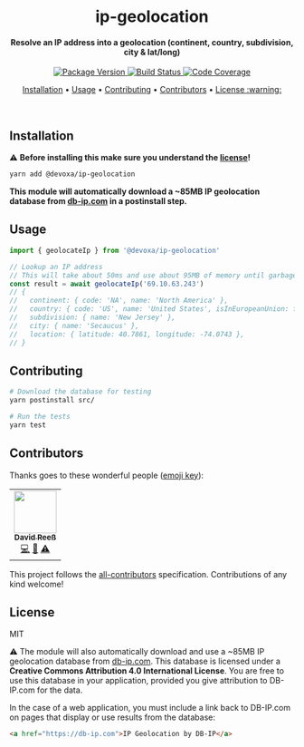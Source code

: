 <!-- Title -->
<h1 align="center">
  ip-geolocation
</h1>

<!-- Description -->
<h4 align="center">
  Resolve an IP address into a geolocation (continent, country, subdivision, city & lat/long)
</h4>

<!-- Badges -->
<p align="center">
  <a href="https://www.npmjs.com/package/@devoxa/ip-geolocation">
    <img
      src="https://img.shields.io/npm/v/@devoxa/ip-geolocation?style=flat-square"
      alt="Package Version"
    />
  </a>

  <a href="https://github.com/devoxa/ip-geolocation/actions?query=branch%3Amaster+workflow%3A%22Continuous+Integration%22">
    <img
      src="https://img.shields.io/github/workflow/status/devoxa/ip-geolocation/Continuous%20Integration?style=flat-square"
      alt="Build Status"
    />
  </a>

  <a href="https://codecov.io/github/devoxa/ip-geolocation">
    <img
      src="https://img.shields.io/codecov/c/github/devoxa/ip-geolocation/master?style=flat-square"
      alt="Code Coverage"
    />
  </a>
</p>

<!-- Quicklinks -->
<p align="center">
  <a href="#installation">Installation</a> •
  <a href="#usage">Usage</a> •
  <a href="#contributing">Contributing</a> •
  <a href="#contributors">Contributors</a> •
  <a href="#license">License :warning:</a>
</p>

<br>

## Installation

:warning: **Before installing this make sure you understand the [license](#license)!**

```bash
yarn add @devoxa/ip-geolocation
```

**This module will automatically download a ~85MB IP geolocation database from
[db-ip.com](https://db-ip.com/db/download/ip-to-city-lite) in a postinstall step.**

## Usage

```ts
import { geolocateIp } from '@devoxa/ip-geolocation'

// Lookup an IP address
// This will take about 50ms and use about 95MB of memory until garbage collected
const result = await geolocateIp('69.10.63.243')
// {
//   continent: { code: 'NA', name: 'North America' },
//   country: { code: 'US', name: 'United States', isInEuropeanUnion: false },
//   subdivision: { name: 'New Jersey' },
//   city: { name: 'Secaucus' },
//   location: { latitude: 40.7861, longitude: -74.0743 },
// }
```

## Contributing

```sh
# Download the database for testing
yarn postinstall src/

# Run the tests
yarn test
```

## Contributors

Thanks goes to these wonderful people ([emoji key](https://allcontributors.org/docs/en/emoji-key)):

<!-- ALL-CONTRIBUTORS-LIST:START - Do not remove or modify this section -->
<!-- prettier-ignore-start -->
<!-- markdownlint-disable -->
<table>
  <tr>
    <td align="center"><a href="https://www.david-reess.de"><img src="https://avatars3.githubusercontent.com/u/4615516?v=4" width="75px;" alt=""/><br /><sub><b>David Reeß</b></sub></a><br /><a href="https://github.com/devoxa/ip-geolocation/commits?author=queicherius" title="Code">💻</a> <a href="https://github.com/devoxa/ip-geolocation/commits?author=queicherius" title="Documentation">📖</a> <a href="https://github.com/devoxa/ip-geolocation/commits?author=queicherius" title="Tests">⚠️</a></td>
  </tr>
</table>

<!-- markdownlint-enable -->
<!-- prettier-ignore-end -->

<!-- ALL-CONTRIBUTORS-LIST:END -->

This project follows the [all-contributors](https://github.com/all-contributors/all-contributors)
specification. Contributions of any kind welcome!

## License

MIT

:warning: The module will also automatically download and use a ~85MB IP geolocation database from
[db-ip.com](https://db-ip.com/db/download/ip-to-city-lite). This database is licensed under a
**Creative Commons Attribution 4.0 International License**. You are free to use this database in
your application, provided you give attribution to DB-IP.com for the data.

In the case of a web application, you must include a link back to DB-IP.com on pages that display or
use results from the database:

```html
<a href="https://db-ip.com">IP Geolocation by DB-IP</a>
```
